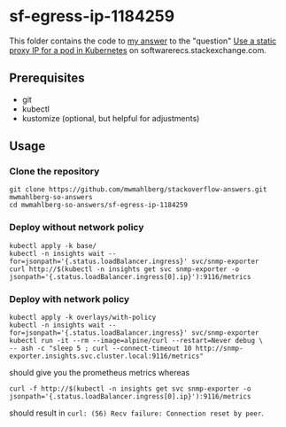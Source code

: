sf-egress-ip-1184259
=============

This folder contains the code to [my answer][myanswer] to the "question"
[Use a static proxy IP for a pod in Kubernetes][question] on softwarerecs.stackexchange.com.


Prerequisites
-------------

* git
* kubectl
* kustomize (optional, but helpful for adjustments)

Usage
-----

### Clone the repository

```
git clone https://github.com/mwmahlberg/stackoverflow-answers.git mwmahlberg-so-answers
cd mwmahlberg-so-answers/sf-egress-ip-1184259
```

### Deploy without network policy

```
kubectl apply -k base/
kubectl -n insights wait --for=jsonpath='{.status.loadBalancer.ingress}' svc/snmp-exporter
curl http://$(kubectl -n insights get svc snmp-exporter -o jsonpath='{.status.loadBalancer.ingress[0].ip}'):9116/metrics
```

### Deploy with network policy

```
kubectl apply -k overlays/with-policy
kubectl -n insights wait --for=jsonpath='{.status.loadBalancer.ingress}' svc/snmp-exporter
kubectl run -it --rm --image=alpine/curl --restart=Never debug \
-- ash -c "sleep 5 ; curl --connect-timeout 10 http://snmp-exporter.insights.svc.cluster.local:9116/metrics"
```

should give you the prometheus metrics whereas

```
curl -f http://$(kubectl -n insights get svc snmp-exporter -o jsonpath='{.status.loadBalancer.ingress[0].ip}'):9116/metrics
```

should result in `curl: (56) Recv failure: Connection reset by peer`.


[myanswer]: https://serverfault.com/a/1184272/238425
[question]: https://serverfault.com/questions/1184259/use-a-static-proxy-ip-for-a-pod-in-kubernetes